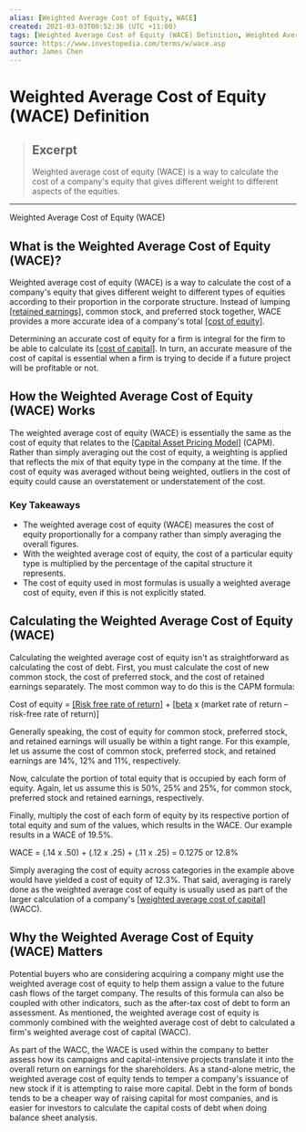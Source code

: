 ```yaml
---
alias: [Weighted Average Cost of Equity, WACE]
created: 2021-03-03T00:52:36 (UTC +11:00)
tags: [Weighted Average Cost of Equity (WACE) Definition, Weighted Average Cost of Equity (WACE)]
source: https://www.investopedia.com/terms/w/wace.asp
author: James Chen
---
```


# Weighted Average Cost of Equity (WACE) Definition

> ## Excerpt
> Weighted average cost of equity (WACE) is a way to calculate the cost of a company's equity that gives different weight to different aspects of the equities.

---

Weighted Average Cost of Equity (WACE)
## What is the Weighted Average Cost of Equity (WACE)?

Weighted average cost of equity (WACE) is a way to calculate the cost of a company's equity that gives different weight to different types of equities according to their proportion in the corporate structure. Instead of lumping [[retained earnings]](https://www.investopedia.com/terms/r/retainedearnings.asp), common stock, and preferred stock together, WACE provides a more accurate idea of a company's total [[cost of equity]](https://www.investopedia.com/terms/c/costofequity.asp).

Determining an accurate cost of equity for a firm is integral for the firm to be able to calculate its [[cost of capital]](https://www.investopedia.com/terms/c/costofcapital.asp). In turn, an accurate measure of the cost of capital is essential when a firm is trying to decide if a future project will be profitable or not.

## How the Weighted Average Cost of Equity (WACE) Works

The weighted average cost of equity (WACE) is essentially the same as the cost of equity that relates to the [[Capital Asset Pricing Model]](https://www.investopedia.com/terms/c/capm.asp) (CAPM). Rather than simply averaging out the cost of equity, a weighting is applied that reflects the mix of that equity type in the company at the time. If the cost of equity was averaged without being weighted, outliers in the cost of equity could cause an overstatement or understatement of the cost.

### Key Takeaways

-   The weighted average cost of equity (WACE) measures the cost of equity proportionally for a company rather than simply averaging the overall figures.
-   With the weighted average cost of equity, the cost of a particular equity type is multiplied by the percentage of the capital structure it represents.
-   The cost of equity used in most formulas is usually a weighted average cost of equity, even if this is not explicitly stated.

## Calculating the Weighted Average Cost of Equity (WACE)

Calculating the weighted average cost of equity isn't as straightforward as calculating the cost of debt. First, you must calculate the cost of new common stock, the cost of preferred stock, and the cost of retained earnings separately. The most common way to do this is the CAPM formula:

Cost of equity = [[Risk free rate of return]](https://www.investopedia.com/terms/r/risk-freerate.asp) + \[[beta](https://www.investopedia.com/terms/b/beta.asp) x (market rate of return – risk-free rate of return)\]

Generally speaking, the cost of equity for common stock, preferred stock, and retained earnings will usually be within a tight range. For this example, let us assume the cost of common stock, preferred stock, and retained earnings are 14%, 12% and 11%, respectively.

Now, calculate the portion of total equity that is occupied by each form of equity. Again, let us assume this is 50%, 25% and 25%, for common stock, preferred stock and retained earnings, respectively.

Finally, multiply the cost of each form of equity by its respective portion of total equity and sum of the values, which results in the WACE. Our example results in a WACE of 19.5%.

WACE = (.14 x .50) + (.12 x .25) + (.11 x .25) = 0.1275 or 12.8%

Simply averaging the cost of equity across categories in the example above would have yielded a cost of equity of 12.3%. That said, averaging is rarely done as the weighted average cost of equity is usually used as part of the larger calculation of a company's [[weighted average cost of capital]](https://www.investopedia.com/terms/w/wacc.asp) (WACC).

## Why the Weighted Average Cost of Equity (WACE) Matters

Potential buyers who are considering acquiring a company might use the weighted average cost of equity to help them assign a value to the future cash flows of the target company. The results of this formula can also be coupled with other indicators, such as the after-tax cost of debt to form an assessment. As mentioned, the weighted average cost of equity is commonly combined with the weighted average cost of debt to calculated a firm's weighted average cost of capital (WACC).

As part of the WACC, the WACE is used within the company to better assess how its campaigns and capital-intensive projects translate it into the overall return on earnings for the shareholders. As a stand-alone metric, the weighted average cost of equity tends to temper a company's issuance of new stock if it is attempting to raise more capital. Debt in the form of bonds tends to be a cheaper way of raising capital for most companies, and is easier for investors to calculate the capital costs of debt when doing balance sheet analysis.
